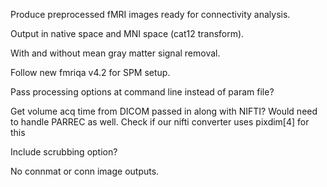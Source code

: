 Produce preprocessed fMRI images ready for connectivity analysis.

Output in native space and MNI space (cat12 transform).

With and without mean gray matter signal removal.

Follow new fmriqa v4.2 for SPM setup.

Pass processing options at command line instead of param file?

Get volume acq time from DICOM passed in along with NIFTI? Would need to handle PARREC as well. Check if our nifti converter uses pixdim[4] for this

Include scrubbing option?

No connmat or conn image outputs.
